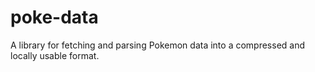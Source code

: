 # poke-data
A library for fetching and parsing Pokemon data into a compressed and locally usable format.

